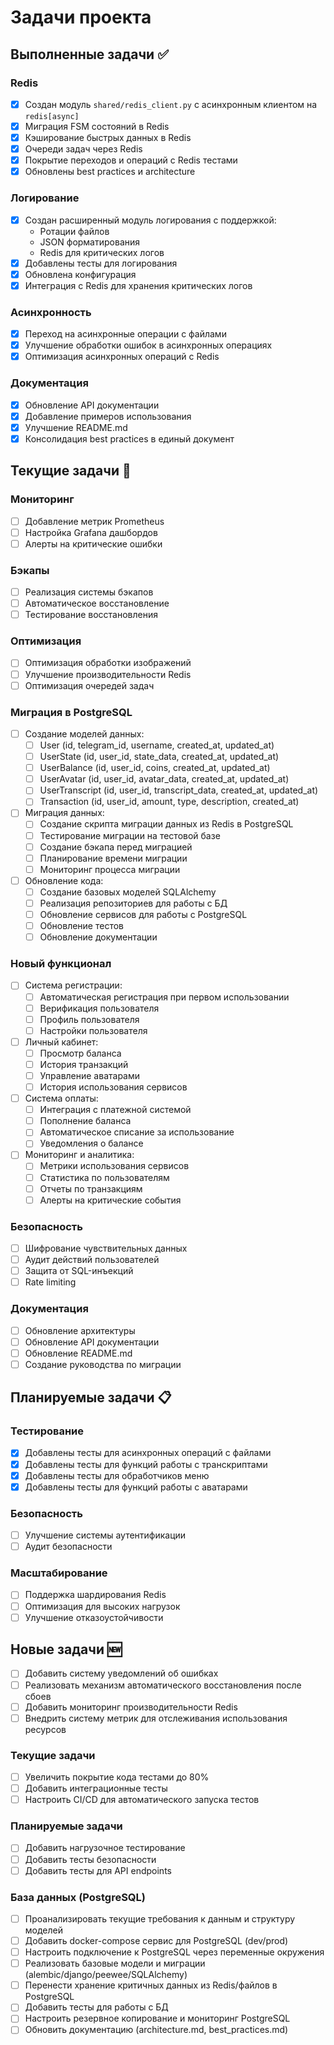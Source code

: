 # Задачи проекта

## Выполненные задачи ✅

### Redis
- [x] Создан модуль `shared/redis_client.py` с асинхронным клиентом на `redis[async]`
- [x] Миграция FSM состояний в Redis
- [x] Кэширование быстрых данных в Redis
- [x] Очереди задач через Redis
- [x] Покрытие переходов и операций с Redis тестами
- [x] Обновлены best practices и architecture

### Логирование
- [x] Создан расширенный модуль логирования с поддержкой:
  - Ротации файлов
  - JSON форматирования
  - Redis для критических логов
- [x] Добавлены тесты для логирования
- [x] Обновлена конфигурация
- [x] Интеграция с Redis для хранения критических логов

### Асинхронность
- [x] Переход на асинхронные операции с файлами
- [x] Улучшение обработки ошибок в асинхронных операциях
- [x] Оптимизация асинхронных операций с Redis

### Документация
- [x] Обновление API документации
- [x] Добавление примеров использования
- [x] Улучшение README.md
- [x] Консолидация best practices в единый документ

## Текущие задачи 🔄

### Мониторинг
- [ ] Добавление метрик Prometheus
- [ ] Настройка Grafana дашбордов
- [ ] Алерты на критические ошибки

### Бэкапы
- [ ] Реализация системы бэкапов
- [ ] Автоматическое восстановление
- [ ] Тестирование восстановления

### Оптимизация
- [ ] Оптимизация обработки изображений
- [ ] Улучшение производительности Redis
- [ ] Оптимизация очередей задач

### Миграция в PostgreSQL
- [ ] Создание моделей данных:
  - [ ] User (id, telegram_id, username, created_at, updated_at)
  - [ ] UserState (id, user_id, state_data, created_at, updated_at)
  - [ ] UserBalance (id, user_id, coins, created_at, updated_at)
  - [ ] UserAvatar (id, user_id, avatar_data, created_at, updated_at)
  - [ ] UserTranscript (id, user_id, transcript_data, created_at, updated_at)
  - [ ] Transaction (id, user_id, amount, type, description, created_at)

- [ ] Миграция данных:
  - [ ] Создание скрипта миграции данных из Redis в PostgreSQL
  - [ ] Тестирование миграции на тестовой базе
  - [ ] Создание бэкапа перед миграцией
  - [ ] Планирование времени миграции
  - [ ] Мониторинг процесса миграции

- [ ] Обновление кода:
  - [ ] Создание базовых моделей SQLAlchemy
  - [ ] Реализация репозиториев для работы с БД
  - [ ] Обновление сервисов для работы с PostgreSQL
  - [ ] Обновление тестов
  - [ ] Обновление документации

### Новый функционал
- [ ] Система регистрации:
  - [ ] Автоматическая регистрация при первом использовании
  - [ ] Верификация пользователя
  - [ ] Профиль пользователя
  - [ ] Настройки пользователя

- [ ] Личный кабинет:
  - [ ] Просмотр баланса
  - [ ] История транзакций
  - [ ] Управление аватарами
  - [ ] История использования сервисов

- [ ] Система оплаты:
  - [ ] Интеграция с платежной системой
  - [ ] Пополнение баланса
  - [ ] Автоматическое списание за использование
  - [ ] Уведомления о балансе

- [ ] Мониторинг и аналитика:
  - [ ] Метрики использования сервисов
  - [ ] Статистика по пользователям
  - [ ] Отчеты по транзакциям
  - [ ] Алерты на критические события

### Безопасность
- [ ] Шифрование чувствительных данных
- [ ] Аудит действий пользователей
- [ ] Защита от SQL-инъекций
- [ ] Rate limiting

### Документация
- [ ] Обновление архитектуры
- [ ] Обновление API документации
- [ ] Обновление README.md
- [ ] Создание руководства по миграции

## Планируемые задачи 📋

### Тестирование
- [x] Добавлены тесты для асинхронных операций с файлами
- [x] Добавлены тесты для функций работы с транскриптами
- [x] Добавлены тесты для обработчиков меню
- [x] Добавлены тесты для функций работы с аватарами

### Безопасность
- [ ] Улучшение системы аутентификации
- [ ] Аудит безопасности

### Масштабирование
- [ ] Поддержка шардирования Redis
- [ ] Оптимизация для высоких нагрузок
- [ ] Улучшение отказоустойчивости

## Новые задачи 🆕
- [ ] Добавить систему уведомлений об ошибках
- [ ] Реализовать механизм автоматического восстановления после сбоев
- [ ] Добавить мониторинг производительности Redis
- [ ] Внедрить систему метрик для отслеживания использования ресурсов

### Текущие задачи
- [ ] Увеличить покрытие кода тестами до 80%
- [ ] Добавить интеграционные тесты
- [ ] Настроить CI/CD для автоматического запуска тестов

### Планируемые задачи
- [ ] Добавить нагрузочное тестирование
- [ ] Добавить тесты безопасности
- [ ] Добавить тесты для API endpoints

### База данных (PostgreSQL)
- [ ] Проанализировать текущие требования к данным и структуру моделей
- [ ] Добавить docker-compose сервис для PostgreSQL (dev/prod)
- [ ] Настроить подключение к PostgreSQL через переменные окружения
- [ ] Реализовать базовые модели и миграции (alembic/django/peewee/SQLAlchemy)
- [ ] Перенести хранение критичных данных из Redis/файлов в PostgreSQL
- [ ] Добавить тесты для работы с БД
- [ ] Настроить резервное копирование и мониторинг PostgreSQL
- [ ] Обновить документацию (architecture.md, best_practices.md) 